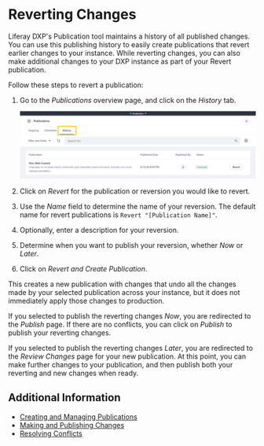 # Reverting Changes

Liferay DXP's Publication tool maintains a history of all published changes. You can use this publishing history to easily create publications that revert earlier changes to your instance. While reverting changes, you can also make additional changes to your DXP instance as part of your Revert publication.

Follow these steps to revert a publication:

1. Go to the *Publications* overview page, and click on the *History* tab.

   ![Go to the Publications overview page and click on History.](./reverting-changes/images/01.png)

1. Click on *Revert* for the publication or reversion you would like to revert.

1. Use the *Name* field to determine the name of your reversion. The default name for revert publications is `Revert "[Publication Name]"`.

1. Optionally, enter a description for your reversion.

1. Determine when you want to publish your reversion, whether *Now* or *Later*.

1. Click on *Revert and Create Publication*.

This creates a new publication with changes that undo all the changes made by your selected publication across your instance, but it does not immediately apply those changes to production.

If you selected to publish the reverting changes *Now*, you are redirected to the *Publish* page. If there are no conflicts, you can click on *Publish* to publish your reverting changes.

If you selected to publish the reverting changes *Later*, you are redirected to the *Review Changes* page for your new publication. At this point, you can make further changes to your publication, and then publish both your reverting and new changes when ready.

## Additional Information

* [Creating and Managing Publications](./creating-and-managing-publications.md)
* [Making and Publishing Changes](./making-and-publishing-changes.md)
* [Resolving Conflicts](resolving-conflicts.md)
